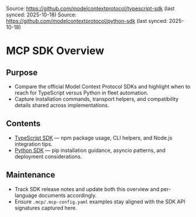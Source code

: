 Source: https://github.com/modelcontextprotocol/typescript-sdk (last synced: 2025-10-18)
Source: https://github.com/modelcontextprotocol/python-sdk (last synced: 2025-10-18)

# MCP SDK Overview

## Purpose
- Compare the official Model Context Protocol SDKs and highlight when to reach for TypeScript versus Python in fleet automation.
- Capture installation commands, transport helpers, and compatibility details shared across implementations.

## Contents
- [TypeScript SDK](TypeScript.md) — npm package usage, CLI helpers, and Node.js integration tips.
- [Python SDK](Python.md) — pip installation guidance, asyncio patterns, and deployment considerations.

## Maintenance
- Track SDK release notes and update both this overview and per-language documents accordingly.
- Ensure `.mcp/.mcp-config.yaml` examples stay aligned with the SDK API signatures captured here.
